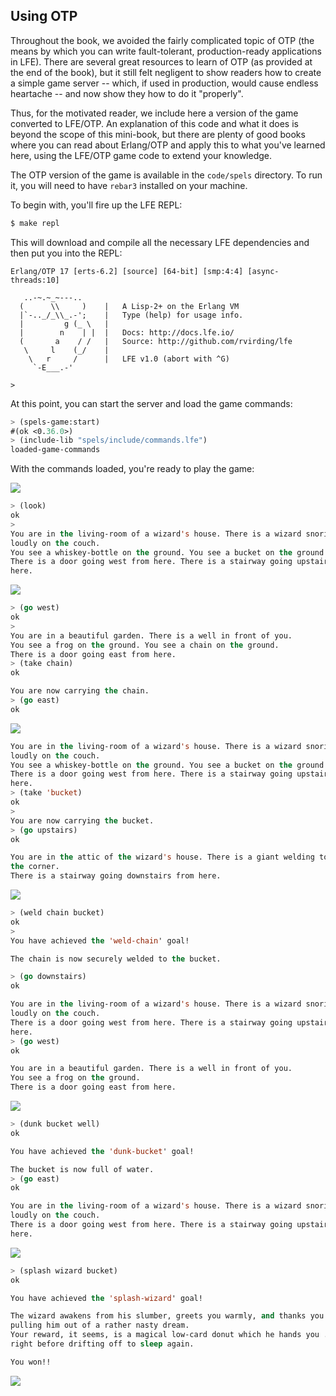 ## Using OTP

Throughout the book, we avoided the fairly complicated topic of OTP (the means by which you can write fault-tolerant, production-ready applications in LFE). There are several great resources to learn of OTP (as provided at the end of the book), but it still felt negligent to show readers how to create a simple game server -- which, if used in production, would cause endless heartache -- and now show they how to do it "properly".

Thus, for the motivated reader, we include here a version of the game converted to LFE/OTP. An explanation of this code and what it does is beyond the scope of this mini-book, but there are plenty of good books where you can read about Erlang/OTP and apply this to what you've learned here, using the LFE/OTP game code to extend your knowledge.

The OTP version of the game is available in the ``code/spels`` directory. To run it, you will need to have ``rebar3`` installed on your machine.

To begin with, you'll fire up the LFE REPL:

```bash
$ make repl
```

This will download and compile all the necessary LFE dependencies and then put you into the REPL:

```
Erlang/OTP 17 [erts-6.2] [source] [64-bit] [smp:4:4] [async-threads:10]

   ..-~.~_~---..
  (      \\     )    |   A Lisp-2+ on the Erlang VM
  |`-.._/_\\_.-';    |   Type (help) for usage info.
  |         g (_ \   |
  |        n    | |  |   Docs: http://docs.lfe.io/
  (       a    / /   |   Source: http://github.com/rvirding/lfe
   \     l    (_/    |
    \   r     /      |   LFE v1.0 (abort with ^G)
     `-E___.-'

>
```

At this point, you can start the server and load the game commands:

```lisp
> (spels-game:start)
#(ok <0.36.0>)
> (include-lib "spels/include/commands.lfe")
loaded-game-commands
```

With the commands loaded, you're ready to play the game:

![](../images/world.jpg)

```lisp
> (look)
ok
>
You are in the living-room of a wizard's house. There is a wizard snoring
loudly on the couch.
You see a whiskey-bottle on the ground. You see a bucket on the ground.
There is a door going west from here. There is a stairway going upstairs from
here.
```

![](../images/living_room.jpg)

```lisp
> (go west)
ok
>
You are in a beautiful garden. There is a well in front of you.
You see a frog on the ground. You see a chain on the ground.
There is a door going east from here.
> (take chain)
ok

You are now carrying the chain.
> (go east)
ok
```
![](../images/slob.jpg)
```lisp
You are in the living-room of a wizard's house. There is a wizard snoring
loudly on the couch.
You see a whiskey-bottle on the ground. You see a bucket on the ground.
There is a door going west from here. There is a stairway going upstairs from
here.
> (take 'bucket)
ok
>
You are now carrying the bucket.
> (go upstairs)
ok

You are in the attic of the wizard's house. There is a giant welding torch in
the corner.
There is a stairway going downstairs from here.
```
![](../images/weld.jpg)
```lisp
> (weld chain bucket)
ok
>
You have achieved the 'weld-chain' goal!

The chain is now securely welded to the bucket.

> (go downstairs)
ok

You are in the living-room of a wizard's house. There is a wizard snoring
loudly on the couch.
There is a door going west from here. There is a stairway going upstairs from
here.
> (go west)
ok

You are in a beautiful garden. There is a well in front of you.
You see a frog on the ground.
There is a door going east from here.
```

![](../images/dunk.jpg)

```lisp
> (dunk bucket well)
ok

You have achieved the 'dunk-bucket' goal!

The bucket is now full of water.
> (go east)
ok

You are in the living-room of a wizard's house. There is a wizard snoring
loudly on the couch.
There is a door going west from here. There is a stairway going upstairs from
here.
```
![](../images/splash.jpg)
```lisp
> (splash wizard bucket)
ok

You have achieved the 'splash-wizard' goal!

The wizard awakens from his slumber, greets you warmly, and thanks you for
pulling him out of a rather nasty dream.
Your reward, it seems, is a magical low-card donut which he hands you ...
right before drifting off to sleep again.

You won!!
```
![](../images/donut.jpg)